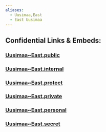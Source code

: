 ```yaml
---
aliases:
  - Uusimaa,East
  - East Uusimaa
---
```





## Confidential Links & Embeds: 

### [Uusimaa~East.public](/_public/\Earth\Continent\Europe\Europe~North\Finland\Provinces~Finland\Southern_Finland\counties~Southern_FinlandUusimaa~East.public.md) 

### [Uusimaa~East.internal](/_internal/\Earth\Continent\Europe\Europe~North\Finland\Provinces~Finland\Southern_Finland\counties~Southern_FinlandUusimaa~East.internal.md) 

### [Uusimaa~East.protect](/_protect/\Earth\Continent\Europe\Europe~North\Finland\Provinces~Finland\Southern_Finland\counties~Southern_FinlandUusimaa~East.protect.md) 

### [Uusimaa~East.private](/_private/\Earth\Continent\Europe\Europe~North\Finland\Provinces~Finland\Southern_Finland\counties~Southern_FinlandUusimaa~East.private.md) 

### [Uusimaa~East.personal](/_personal/\Earth\Continent\Europe\Europe~North\Finland\Provinces~Finland\Southern_Finland\counties~Southern_FinlandUusimaa~East.personal.md) 

### [Uusimaa~East.secret](/_secret/\Earth\Continent\Europe\Europe~North\Finland\Provinces~Finland\Southern_Finland\counties~Southern_FinlandUusimaa~East.secret.md)

